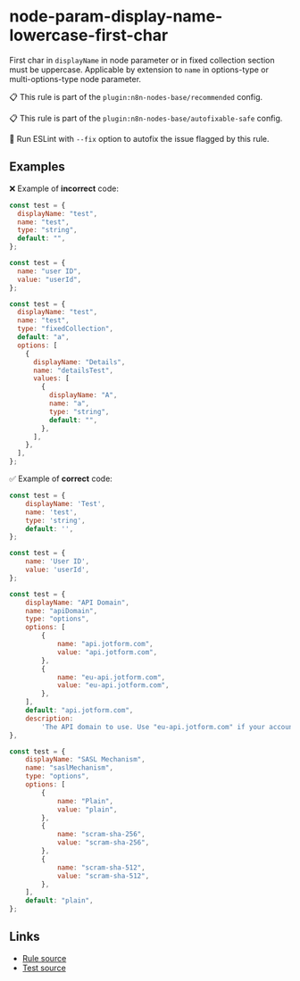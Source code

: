 [//]: # "File generated from a template. Do not edit this file directly."

# node-param-display-name-lowercase-first-char

First char in `displayName` in node parameter or in fixed collection section must be uppercase. Applicable by extension to `name` in options-type or multi-options-type node parameter.

📋 This rule is part of the `plugin:n8n-nodes-base/recommended` config.

📋 This rule is part of the `plugin:n8n-nodes-base/autofixable-safe` config.

🔧 Run ESLint with `--fix` option to autofix the issue flagged by this rule.

## Examples

❌ Example of **incorrect** code:

```js
const test = {
  displayName: "test",
  name: "test",
  type: "string",
  default: "",
};

const test = {
  name: "user ID",
  value: "userId",
};

const test = {
  displayName: "test",
  name: "test",
  type: "fixedCollection",
  default: "a",
  options: [
    {
      displayName: "Details",
      name: "detailsTest",
      values: [
        {
          displayName: "A",
          name: "a",
          type: "string",
          default: "",
        },
      ],
    },
  ],
};
```

✅ Example of **correct** code:

```js
const test = {
    displayName: 'Test',
    name: 'test',
    type: 'string',
    default: '',
};

const test = {
    name: 'User ID',
    value: 'userId',
};

const test = {
    displayName: "API Domain",
    name: "apiDomain",
    type: "options",
    options: [
        {
            name: "api.jotform.com",
            value: "api.jotform.com",
        },
        {
            name: "eu-api.jotform.com",
            value: "eu-api.jotform.com",
        },
    ],
    default: "api.jotform.com",
    description:
        'The API domain to use. Use "eu-api.jotform.com" if your account is in based in Europe.',
},

const test = {
    displayName: "SASL Mechanism",
    name: "saslMechanism",
    type: "options",
    options: [
        {
            name: "Plain",
            value: "plain",
        },
        {
            name: "scram-sha-256",
            value: "scram-sha-256",
        },
        {
            name: "scram-sha-512",
            value: "scram-sha-512",
        },
    ],
    default: "plain",
};
```

## Links

- [Rule source](../../lib/rules/node-param-display-name-lowercase-first-char.ts)
- [Test source](../../tests/node-param-display-name-lowercase-first-char.test.ts)

